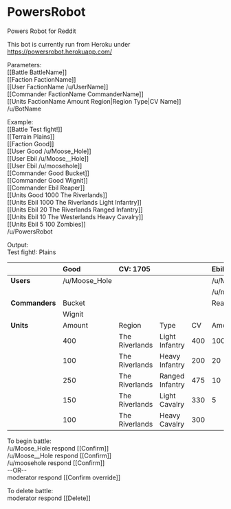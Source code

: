 # PowersRobot
Powers Robot for Reddit

This bot is currently run from Heroku under https://powersrobot.herokuapp.com/


Parameters:  
[[Battle BattleName]]  
[[Faction FactionName]]  
[[User FactionName /u/UserName]]  
[[Commander FactionName CommanderName]]  
[[Units FactionName Amount Region|Region Type|CV Name]]  
/u/BotName

Example:  
[[Battle Test fight!]]  
[[Terrain Plains]]  
[[Faction Good]]  
[[User Good /u/Moose_Hole]]  
[[User Ebil /u/Moose__Hole]]  
[[User Ebil /u/moosehole]]  
[[Commander Good Bucket]]  
[[Commander Good Wignit]]  
[[Commander Ebil Reaper]]  
[[Units Good 1000 The Riverlands]]  
[[Units Ebil 1000 The Riverlands Light Infantry]]  
[[Units Ebil 20 The Riverlands Ranged Infantry]]  
[[Units Ebil 10 The Westerlands Heavy Cavalry]]  
[[Units Ebil 5 100 Zombies]]  
/u/PowersRobot

Output:  
Test fight!: Plains

||Good|CV: 1705|||Ebil|CV:1571|||
:---|:---|:---|:---|:---|:---|:---|:---|:---
|**Users**|/u/Moose_Hole||||/u/Moose__Hole||||
||||||/u/moosehole||||
|**Commanders**|Bucket||||Reaper||||
||Wignit||||||||
|**Units**|Amount|Region|Type|CV|Amount|Region|Type|CV|
||400|The Riverlands|Light Infantry|400|1000|The Riverlands|Light Infantry|1000|
||100|The Riverlands|Heavy Infantry|200|20|The Riverlands|Ranged Infantry|38|
||250|The Riverlands|Ranged Infantry|475|10|The Westerlands|Heavy Cavalry|33|
||150|The Riverlands|Light Cavalry|330|5||Zombies|500|
||100|The Riverlands|Heavy Cavalry|300|||||


To begin battle:  
/u/Moose_Hole respond [[Confirm]]  
/u/Moose__Hole respond [[Confirm]]  
/u/moosehole respond [[Confirm]]  
--OR--  
moderator respond [[Confirm override]]  

To delete battle:  
moderator respond [[Delete]]  
